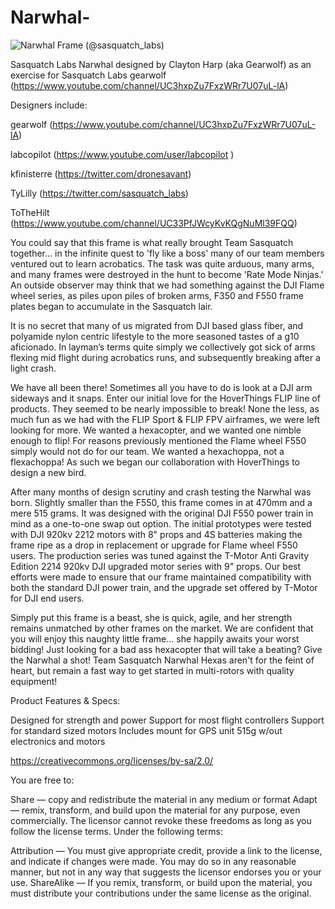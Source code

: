 Narwhal-
========
![Narwhal Frame](https://pbs.twimg.com/media/BnSBBRhIMAAjtsg.jpg)
(@sasquatch_labs)


Sasquatch Labs Narwhal designed by Clayton Harp (aka Gearwolf) as an exercise for Sasquatch Labs
gearwolf (https://www.youtube.com/channel/UC3hxpZu7FxzWRr7U07uL-lA)


Designers include:

gearwolf (https://www.youtube.com/channel/UC3hxpZu7FxzWRr7U07uL-lA)

labcopilot (https://www.youtube.com/user/labcopilot ) 

kfinisterre (https://twitter.com/dronesavant)

TyLilly (https://twitter.com/sasquatch_labs)

ToTheHilt (https://www.youtube.com/channel/UC33PfJWcyKvKQgNuMl39FQQ)

You could say that this frame is what really brought Team Sasquatch together… in the infinite quest to 'fly like a boss' many of our team members ventured out to learn acrobatics. The task was quite arduous, many arms, and many frames were destroyed in the hunt to become 'Rate Mode Ninjas.' An outside observer may think that we had something against the DJI Flame wheel series, as piles upon piles of broken arms, F350 and F550 frame plates began to accumulate in the Sasquatch lair. 

It is no secret that many of us migrated from DJI based glass fiber, and polyamide nylon centric lifestyle to the more seasoned tastes of a g10 aficionado. In layman’s terms quite simply we collectively got sick of arms flexing mid flight during acrobatics runs, and subsequently breaking after a light crash.

We have all been there! Sometimes all you have to do is look at a DJI arm sideways and it snaps. Enter our initial love for the HoverThings FLIP line of products. They seemed to be nearly impossible to break! None the less, as much fun as we had with the FLIP Sport & FLIP FPV airframes, we were left looking for more. We wanted a hexacopter, and we wanted one nimble enough to flip! For reasons previously mentioned the Flame wheel F550 simply would not do for our team. We wanted a hexachoppa, not a flexachoppa! As such we began our collaboration with HoverThings to design a new bird.

After many months of design scrutiny and crash testing the Narwhal was born. Slightly smaller than the F550, this frame comes in at 470mm and a mere 515 grams. It was designed with the original DJI F550 power train in mind as a one-to-one swap out option. The initial prototypes were tested with DJI 920kv 2212 motors with 8" props and 4S batteries making the frame ripe as a drop in replacement or upgrade for Flame wheel F550 users. The production series was tuned against the T-Motor Anti Gravity Edition 2214 920kv DJI upgraded motor series with 9" props. Our best efforts were made to ensure that our frame maintained compatibility with both the standard DJI power train, and the upgrade set offered by T-Motor for DJI end users. 

Simply put this frame is a beast, she is quick, agile, and her strength remains unmatched by other frames on the market. We are confident that you will enjoy this naughty little frame… she happily awaits your worst bidding! Just looking for a bad ass hexacopter that will take a beating? Give the Narwhal a shot! Team Sasquatch Narwhal Hexas aren't for the feint of heart, but remain a fast way to get started in multi-rotors with quality equipment!

Product Features & Specs:

Designed for strength and power
Support for most flight controllers
Support for standard sized motors
Includes mount for GPS unit
515g w/out electronics and motors

https://creativecommons.org/licenses/by-sa/2.0/

You are free to:

Share — copy and redistribute the material in any medium or format Adapt — remix, transform, and build upon the material for any purpose, even commercially. The licensor cannot revoke these freedoms as long as you follow the license terms. Under the following terms:

Attribution — You must give appropriate credit, provide a link to the license, and indicate if changes were made. You may do so in any reasonable manner, but not in any way that suggests the licensor endorses you or your use. ShareAlike — If you remix, transform, or build upon the material, you must distribute your contributions under the same license as the original.
